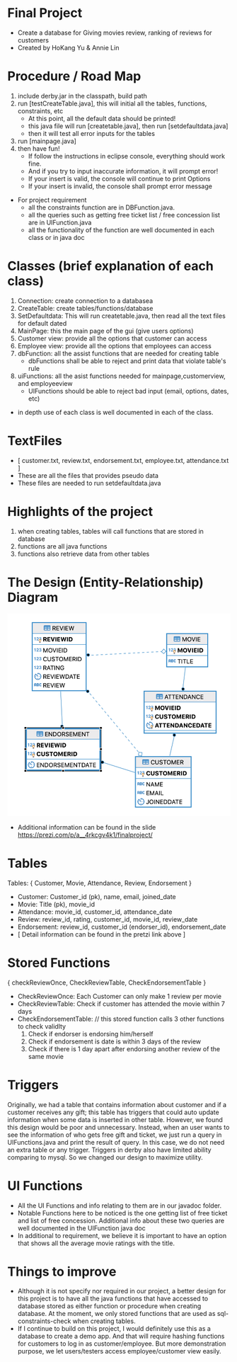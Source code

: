 # Final Project 
- Create a database for Giving movies review, ranking of reviews for customers
- Created by HoKang Yu & Annie Lin 

# Procedure / Road Map
1. include derby.jar in the classpath, build path
2. run [testCreateTable.java], this will initial all the tables, functions, constraints, etc
    -   At this point, all the default data should be printed!
    -   this java file will run [createtable.java], then run [setdefaultdata.java]
    -   then it will test all error inputs for the tables
3. run [mainpage.java]
4. then have fun!
    -   If follow the instructions in eclipse console, everything should work fine.
    -   And if you try to input inaccurate information, it will prompt error!
    -   If your insert is valid, the console will continue to print Options
    -   If your insert is invalid, the console shall prompt error message
- For project requirement
    -   all the constraints function are in DBFunction.java.
    -   all the queries such as getting free ticket list / free concession list are in UIFunction.java
    -   all the functionality of the function are well documented in each class or in java doc

# Classes (brief explanation of each class)
1. Connection: create connection to a databasea
2. CreateTable: create tables/functions/database
3. SetDefaultdata: This will run createtable.java, then read all the text files for default dated
4. MainPage: this the main page of the gui (give users options)
5. Customer view: provide all the options that customer can access
6. Employee view: provide all the options that employees can access
7. dbFunction: all the assist functions that are needed for creating table
    - dbFunctions shall be able to reject and print data that violate table's rule
8. uiFunctions: all the asist functions needed for mainpage,customerview, and employeeview
    - UIFunctions should be able to reject bad input (email, options, dates, etc)
- in depth use of each class is well documented in each of the class. 

# TextFiles
- [ customer.txt, review.txt, endorsement.txt, employee.txt, attendance.txt ]
- These are all the files that provides pseudo data
- These files are needed to run setdefaultdata.java

# Highlights of the project
1. when creating tables, tables will call functions that are stored in database
2. functions are all java functions
3. functions also retrieve data from other tables

# The Design (Entity-Relationship) Diagram 
![Image description](ERDiagram.png)
- Additional information can be found in the slide
https://prezi.com/p/a__4rkcgv4k1/finalproject/

# Tables
Tables: { Customer, Movie, Attendance, Review, Endorsement }
- Customer: Customer_id (pk), name, email, joined_date
- Movie: Title (pk), movie_id
- Attendance: movie_id, customer_id, attendance_date
- Review: review_id, rating, customer_id, movie_id, review_date
- Endorsement: review_id, customer_id (endorser_id), endorsement_date
- [ Detail information can be found in the pretzi link above ] 

# Stored Functions
{ checkReviewOnce, CheckReviewTable, CheckEndorsementTable }
- CheckReviewOnce: Each Customer can only make 1 review per movie
- CheckReviewTable: Check if customer has attended the movie within 7 days 
- CheckEndorsementTable: // this stored function calls 3 other functions to check validlty
  1. Check if endorser is endorsing him/herself
  2. Check if endorsement is date is within 3 days of the review
  3. Check if there is 1 day apart after endorsing another review of the same movie


# Triggers
Originally, we had a table that contains information about customer and if a customer receives any gift; this table has triggers that could auto update information when some data is inserted in other table. However, we found this design would be poor and unnecessary. Instead, when an user wants to see the information of who gets free gift and ticket, we just run a query in UIFunctions.java and print the result of query. In this case, we do not need an extra table or any trigger. Triggers in derby also have limited ability comparing to mysql. So we changed our design to maximize utility.

# UI Functions
- All the UI Functions and info relating to them are in our javadoc folder.
- Notable Functions here to be noticed is the one getting list of free ticket and list of free concession. Additional info about these two queries are well documented in the UIFunction java doc
- In additional to requirement, we believe it is important to have an option that shows all the average movie ratings with the title. 

# Things to improve
- Although it is not specify nor required in our project, a better design for this project is to have all the java functions that have accessed to database stored as either function or procedure when creating database. At the moment, we only stored functions that are used as sql-constraints-check when creating tables.
- If I continue to build on this project, I would definitely use this as a database to create a demo app. And that will require hashing functions for customers to log in as customer/employee. But more demonstration purpose, we let users/testers access employee/customer view easily. 


